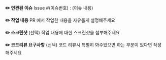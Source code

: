 **✏️ 연관된 이슈**
Issue #(이슈번호) : (이슈 내용)

**✏️ 작업 내용**
PR 에서 작업한 내용을 자유롭게 설명해주세요

**✏️ 스크린샷**
(선택) 작업 내용에 대한 스크린샷을 첨부해주세요

**✏️ 코드리뷰 요구사항**
(선택) 코드 리뷰시 특별히 봐주었으면 하는 부분이 있다면 작성해주세요
